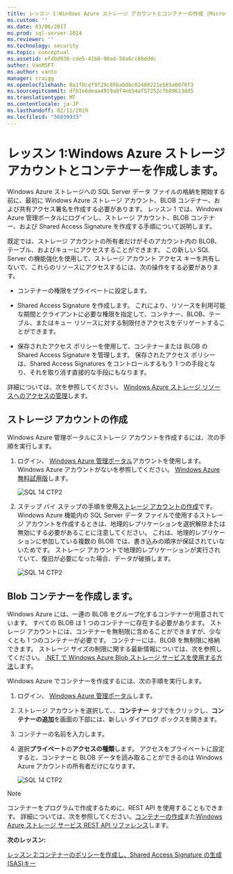 ```yaml
---
title: レッスン 1:Windows Azure ストレージ アカウントとコンテナーの作成 |Microsoft Docs
ms.custom: ''
ms.date: 03/06/2017
ms.prod: sql-server-2014
ms.reviewer: ''
ms.technology: security
ms.topic: conceptual
ms.assetid: efdbd930-cde5-41b0-90ad-58a6cc68dddc
author: VanMSFT
ms.author: vanto
manager: craigg
ms.openlocfilehash: 8a1f8cef9f29c856ab0bc02480221e583a0078f3
ms.sourcegitcommit: dfb1e6deaa4919a0f4e654af57252cfb09613dd5
ms.translationtype: MT
ms.contentlocale: ja-JP
ms.lasthandoff: 02/11/2019
ms.locfileid: "56039933"
---
```

# <a name="lesson-1-create-windows-azure-storage-account-and-container"></a>レッスン 1:Windows Azure ストレージ アカウントとコンテナーを作成します。
  Windows Azure ストレージへの SQL Server データ ファイルの格納を開始する前に、最初に Windows Azure ストレージ アカウント、BLOB コンテナー、および共有アクセス署名を作成する必要があります。 レッスン 1 では、Windows Azure 管理ポータルにログインし、ストレージ アカウント、BLOB コンテナー、および Shared Access Signature を作成する手順について説明します。  
  
 既定では、ストレージ アカウントの所有者だけがそのアカウント内の BLOB、テーブル、およびキューにアクセスすることができます。 この新しい SQL Server の機能強化を使用して、ストレージ アカウント アクセス キーを共有しないで、これらのリソースにアクセスするには、次の操作をする必要があります。  
  
-   コンテナーの権限をプライベートに設定します。  
  
-   Shared Access Signature を作成します。 これにより、リソースを利用可能な期間とクライアントに必要な権限を指定して、コンテナー、BLOB、テーブル、またはキュー リソースに対する制限付きアクセスをデリゲートすることができます。  
  
-   保存されたアクセス ポリシーを使用して、コンテナーまたは BLOB の Shared Access Signature を管理します。 保存されたアクセス ポリシーは、Shared Access Signatures をコントロールするもう 1 つの手段となり、それを取り消す直接的な手段にもなります。  
  
 詳細については、次を参照してください。 [Windows Azure ストレージ リソースへのアクセスの管理](https://msdn.microsoft.com/library/windowsazure/ee393343.aspx)します。  
  
## <a name="create-storage-account"></a>ストレージ アカウントの作成  
 Windows Azure 管理ポータルにストレージ アカウントを作成するには、次の手順を実行します。  
  
1.  ログイン、 [Windows Azure 管理ポータル](https://manage.windowsazure.com)アカウントを使用します。 Windows Azure アカウントがないを参照してください。 [Windows Azure 無料試用版](http://www.windowsazure.com/pricing/free-trial/)します。  
  
     ![SQL 14 CTP2](../../2014/tutorials/media/ss-was-tutlesson-1-1.gif "SQL 14 CTP2")  
  
2.  ステップ バイ ステップの手順を使用[ストレージ アカウントの作成](http://azure.microsoft.com/documentation/articles/storage-create-storage-account/)です。 Windows Azure 機能内の SQL Server データ ファイルで使用するストレージ アカウントを作成するときは、地理的レプリケーションを選択解除または無効にする必要があることに注意してください。 これは、地理的レプリケーションに参加している複数の BLOB では、書き込みの順序が保証されていないためです。 ストレージ アカウントで地理的レプリケーションが実行されていて、復旧が必要になった場合、データが破損します。  
  
     ![SQL 14 CTP2](../../2014/tutorials/media/ss-was-tutlesson-1-2.gif "SQL 14 CTP2")  
  
## <a name="create-a-blob-container"></a>Blob コンテナーを作成します。  
 Windows Azure には、一連の BLOB をグループ化するコンテナーが用意されています。 すべての BLOB は 1 つのコンテナーに存在する必要があります。 ストレージ アカウントには、コンテナーを無制限に含めることができますが、少なくとも 1 つのコンテナーが必要です。 コンテナーには、BLOB を無制限に格納できます。 ストレージ サイズの制限に関する最新情報については、次を参照してください。 [.NET で Windows Azure Blob ストレージ サービスを使用する方法](http://www.windowsazure.com/develop/net/how-to-guides/blob-storage/)します。  
  
 Windows Azure でコンテナーを作成するには、次の手順を実行します。  
  
1.  ログイン、 [Windows Azure 管理ポータル](https://manage.windowsazure.com)します。  
  
2.  ストレージ アカウントを選択して、、**コンテナー**  タブでをクリックし、**コンテナーの追加**を画面の下部には、新しい ダイアログ ボックスを開きます。  
  
3.  コンテナーの名前を入力します。  
  
4.  選択**プライベート**の**アクセスの種類**します。 アクセスをプライベートに設定すると、コンテナーと BLOB データを読み取ることができるのは Windows Azure アカウントの所有者だけになります。  
  
     ![SQL 14 CTP2](../../2014/tutorials/media/ss-was-tutlesson-1-4.gif "SQL 14 CTP2")  
  
> [!NOTE]  
>  コンテナーをプログラムで作成するために、REST API を使用することもできます。 詳細については、次を参照してください。[コンテナーの作成](https://msdn.microsoft.com/library/windowsazure/dd179468.aspx)また[Windows Azure ストレージ サービス REST API リファレンス](https://msdn.microsoft.com/library/windowsazure/dd179355.aspx)します。  
  
 **次のレッスン:**  
  
 [レッスン 2:コンテナーのポリシーを作成し、Shared Access Signature の生成&#40;SAS&#41;キー](../relational-databases/lesson-1-create-stored-access-policy-and-shared-access-signature.md)  
  
  
